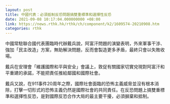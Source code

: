 ```yaml
---
layout: post
title: 中國代表：必須抵制反恐問題搞雙重標準和選擇性反恐
date: 2021-09-08 10:17:04.000000000 +08:00
link: https://news.rthk.hk/rthk/ch/component/k2/1609574-20210908.htm
categories: rthk
---
```


中國常駐聯合國代表團臨時代辦戴兵說，阿富汗問題的演變表明，外來軍事干涉、強加「民主改造」方案，無助解決問題，反而會製造更多矛盾，最終只會以失敗收場。

戴兵在安理會「維護國際和平與安全」會議上，敦促有關國家切實兌現對阿富汗和平重建的承諾，不能把責任推給鄰國和國際社會。

戴兵又說，在911事件20周年之際，國際社會面臨的恐怖主義威脅並沒有根本消除，打擊一切形式的恐怖主義仍然是國際社會的共同責任。在反恐問題上搞雙重標準和選擇性反恐，是對國際反恐合作大局的最主要干擾，必須摒棄和抵制。
